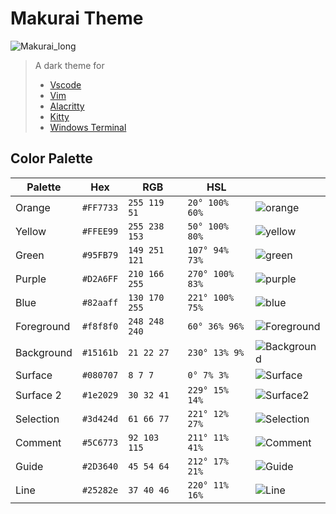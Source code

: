 # Makurai Theme
![Makurai_long](https://github.com/user-attachments/assets/05db57e0-f7ec-46db-a9ed-8e63b8a033db)

> A dark theme for
> * [Vscode]()
> * [Vim]()
> * [Alacritty]()
> * [Kitty]()
> * [Windows Terminal]()


## Color Palette

| Palette      | Hex       | RGB           | HSL             |                                                                                                |
| ------------ | --------- | ------------- | --------------- | ---------------------------------------------------------------------------------------------- |
| Orange       | `#FF7733` | `255 119 51`  | `20° 100% 60%`  | ![orange](https://github.com/user-attachments/assets/f938563d-b4bc-415e-93a7-f61ab8e08938)     |
| Yellow       | `#FFEE99` | `255 238 153` | `50° 100% 80%`  | ![yellow](https://github.com/user-attachments/assets/48a6271b-dc77-48b0-b70f-0f46b076a96d)     |
| Green        | `#95FB79` | `149 251 121` | `107° 94% 73%`  | ![green](https://github.com/user-attachments/assets/9c2819a9-f762-4359-9e48-10a856f11690)      |
| Purple       | `#D2A6FF` | `210 166 255` | `270° 100% 83%` | ![purple](https://github.com/user-attachments/assets/56e39583-ad72-4b2e-b97d-0a4b8e3cf6a0)     |
| Blue         | `#82aaff` | `130 170 255` | `221° 100% 75%` | ![blue](https://github.com/user-attachments/assets/71abb665-38e7-4472-97ed-1a90121a3fb9)       |
| Foreground   | `#f8f8f0` | `248 248 240` | `60° 36% 96%`   | ![Foreground](https://github.com/user-attachments/assets/2f22bc24-cd9f-449d-af4b-c789691e8ad4) |
| Background   | `#15161b` | `21 22 27`    | `230° 13% 9%`   | ![Background](https://github.com/user-attachments/assets/56aa0da8-383d-4d1f-83fd-fe0290d0672a) |
| Surface      | `#080707` | `8 7 7`       | `0° 7% 3%`      | ![Surface](https://github.com/user-attachments/assets/42442ecf-9a76-4da7-a9c3-b5ab7c02381b)    |
| Surface 2    | `#1e2029` | `30 32 41`    | `229° 15% 14%`  | ![Surface2](https://github.com/user-attachments/assets/af1401c5-9f0e-4878-96ce-72799eb5f5d4)   |
| Selection    | `#3d424d` | `61 66 77`    | `221° 12% 27%`  | ![Selection](https://github.com/user-attachments/assets/37edbaf9-424b-44a0-9898-c7b23696cd4c)  |
| Comment      | `#5C6773` | `92 103 115`  | `211° 11% 41%`  | ![Comment](https://github.com/user-attachments/assets/b2e8d195-13f5-4c14-8de1-f52eb65f68fa)    |
| Guide        | `#2D3640` | `45 54 64`    | `212° 17% 21%`  | ![Guide](https://github.com/user-attachments/assets/a46762a0-43c7-45f1-8c55-c7835061e422)      |
| Line         | `#25282e` | `37 40 46`    | `220° 11% 16%`  | ![Line](https://github.com/user-attachments/assets/06235af7-b09c-45d8-a2c8-654a803261a4)       |
